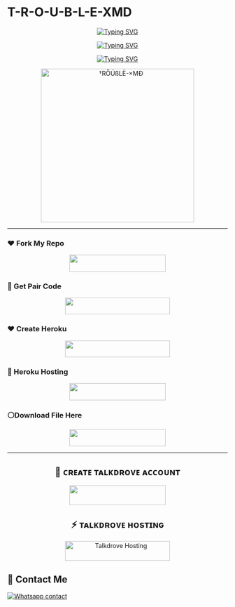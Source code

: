 # T-R-O-U-B-L-E-XMD


<p align="center">
  <a href="https://git.io/typing-svg">
    <img src="https://readme-typing-svg.herokuapp.com?font=Rockstar-ExtraBold&size=40&pause=1000&color=008000&center=true&vCenter=true&width=815&height=60&lines=🦋+▭+▬+▭+▬+▭+▬+▭+▬+▭+▬+▭+🐇" alt="Typing SVG" />
  </a>
</p>

<p align="center">
  <a href="https://git.io/typing-svg">
    <img src="https://readme-typing-svg.demolab.com?font=Black+Ops+One&size=100&pause=900&color=FF0000&center=true&width=1100&height=150&lines=-T-R-O-U-B-L-E-XMD" alt="Typing SVG" />
  </a>
</p>

<p align="center">
  <a href="https://git.io/typing-svg">
    <img src="https://readme-typing-svg.demolab.com?font=Black+Ops+One&size=50&pause=1000&color=000000&center=true&width=910&height=100&lines=†💖R🍥Ö💦Ú🔱ß🍷L🥺È+;KEEP+USING+T-R-O-U-B-L-E-XMD" alt="Typing SVG" />
  </a>
</p>

<p align="center">
  <a href="https://chat.whatsapp.com/FtDLI1gm09nIpxGHhLkk74">
    <img alt="†RÖ̈Ú́ßLÈ̀-×MÐ" height="350" src="https://files.catbox.moe/6fzejo.jpg" />
  </a>
</p>

---

### ❤️ Fork My Repo
<p align="center">
  <a href="https://github.com/spartaspiceSMR/T-R-O-U-B-L-E-XMD/fork">
    <img src="https://img.shields.io/badge/FORK%20REPO-black?style=for-the-badge&logo=porsche&logoColor=white" width="220" height="38.45" />
  </a>
</p>

### 🤍 Get Pair Code
<p align="center">
  <a href="https://troublexmd-session-link-main.onrender.com/pair">
    <img src="https://img.shields.io/badge/LOG IN FOR SESSION ID-white?style=for-the-badge&logo=porsche&logoColor=black" width="240" height="38.45" />
  </a>
</p>

### ❤️ Create Heroku
<p align="center">
  <a href="https://signup.heroku.com/">
    <img src="https://img.shields.io/badge/CREATE ACCOUNT NOW-red?style=for-the-badge&logo=ferrari&logoColor=white" width="240" height="38.45" />
  </a>
</p>

### 💚 Heroku Hosting
<p align="center">
  <a href="https://dashboard.heroku.com/new?template=https%3A%2F%2Fgithub.com%2FspartaspiceSMR%2FT-R-O-U-B-L-E-XMD">
    <img src="https://img.shields.io/badge/DEPLOY NOW-green?style=for-the-badge&logo=porsche&logoColor=white" width="220" height="38.45" />
  </a>
</p>

### ⚪Download File Here
<p align="center">
  <a href="https://www.mediafire.com/file/0r8763dp8axy5ap/ZIPPY-XTECH-main+(4).zip/file">
    <img src="https://img.shields.io/badge/DOWNLOAD FILE-white?style=for-the-badge&logo=chevrolet&logoColor=black" width="220" height="38.45" />
  </a>
</p>

---

<!-- Create Talkdrove -->
<h2 align="center">🖤 ᴄʀᴇᴀᴛᴇ ᴛᴀʟᴋᴅʀᴏᴠᴇ ᴀᴄᴄᴏᴜɴᴛ</h2>
<p align="center">
  <a href="https://host.talkdrove.com/auth/signup?ref=F3E97634">
    <img src="https://img.shields.io/badge/CREATE%20ACCOUNT-grey?style=for-the-badge&logo=talkdrove&logoColor=white&labelColor=black" width="220" height="45"/>
  </a>
</p>

<!-- Talkdrove Hosting -->
<h2 align="center">⚡ ᴛᴀʟᴋᴅʀᴏᴠᴇ ʜᴏsᴛɪɴɢ</h2>
<p align="center">
  <a href="https://host.talkdrove.com/dashboard/select-bot/prepare-deployment?botId=53" target="_blank">
    <img src="https://img.shields.io/badge/-TALKDROVE%20HOSTING-orange?style=for-the-badge&logo=talkdrove&logoColor=orange&labelColor=black" width="240" height="45" alt="Talkdrove Hosting" />
  </a>
</p>


## 💖 Contact Me
[![Whatsapp contact](https://img.shields.io/badge/Contact-†💖R🍥Ö💦Ú🔱ß🍷L🥺È-25D366?style=for-the-badge&logo=whatsapp)](https://wa.me/+254742215053)

